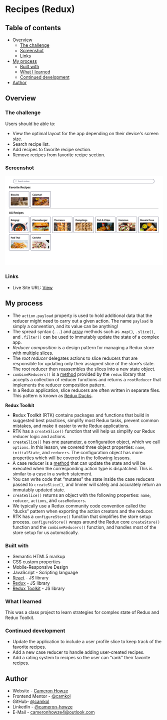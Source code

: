 # Recipes (Redux)

## Table of contents

- [Overview](#overview)
  - [The challenge](#the-challenge)
  - [Screenshot](#screenshot)
  - [Links](#links)
- [My process](#my-process)
  - [Built with](#built-with)
  - [What I learned](#what-i-learned)
  - [Continued development](#continued-development)
- [Author](#author)

## Overview

### The challenge

Users should be able to:

- View the optimal layout for the app depending on their device's screen size.
- Search recipe list.
- Add recipes to favorite recipe section.
- Remove recipes from favorite recipe section.

### Screenshot

![](./screen.jpg)

### Links

- Live Site URL: [View](https://recipesredux.netlify.app/)

## My process

- The `action.payload` property is used to hold additional data that the reducer might need to carry out a given action. The name `payload` is simply a convention, and its value can be anything!
- The spread syntax (`...`) and [array](https://www.codecademy.com/resources/docs/general/data-structures/array) methods such as .`map()`, `.slice()`, and `.filter()` can be used to immutably update the state of a complex app.
- _Reducer composition_ is a design pattern for managing a Redux store with multiple slices.
- The _root reducer_ delegates actions to slice reducers that are responsible for updating only their assigned slice of the store’s state. The root reducer then reassembles the slices into a new state object.
- `combineReducers()` is a [method](https://www.codecademy.com/resources/docs/general/method) provided by the `redux` library that accepts a collection of reducer functions and returns a `rootReducer` that implements the reducer composition pattern.
- In a Redux application, slice reducers are often written in separate files. This pattern is known as [Redux Ducks](https://github.com/erikras/ducks-modular-redux).

**Redux Toolkit**

- **R**edux **T**ool**k**it (RTK) contains packages and functions that build in suggested best practices, simplify most Redux tasks, prevent common mistakes, and make it easier to write Redux applications.
- RTK has a `createSlice()` function that will help us simplify our Redux reducer logic and actions.
- `createSlice()` has one [parameter](https://www.codecademy.com/resources/docs/general/parameter), a configuration object, which we call `options`. In this lesson, we covered three object properties: `name`, `initialState`, and `reducers`. The configuration object has more properties which will be covered in the following lessons.
- A case reducer is a [method](https://www.codecademy.com/resources/docs/general/method) that can update the state and will be executed when the corresponding action type is dispatched. This is similar to a case in a switch statement.
- You can write code that “mutates” the state inside the case reducers passed to `createSlice()`, and Immer will safely and accurately return an immutably updated state.
- `createSlice()` returns an object with the following properties: `name`, `reducer`, `actions`, and `caseReducers`.
- We typically use a Redux community code convention called the “ducks” pattern when exporting the action creators and the reducer.
- RTK has a `configureStore()` function that simplifies the store setup process. `configureStore()` wraps around the Redux core `createStore()` function and the `combineReducers()` function, and handles most of the store setup for us automatically.

### Built with

- Semantic HTML5 markup
- CSS custom properties
- Mobile-Responsive Design
- JavaScript - Scripting language
- [React](https://reactjs.org/) - JS library
- [Redux](https://redux.js.org/) - JS library
- [Redux Toolkit](https://redux-toolkit.js.org/) - JS library

### What I learned

This was a class project to learn strategies for complex state of Redux and Redux Toolkit.

### Continued development

- Update the application to include a user profile slice to keep track of the favorite recipes.
- Add a new case reducer to handle adding user-created recipes.
- Add a rating system to recipes so the user can “rank” their favorite recipes.

## Author

- Website - [Cameron Howze](https://camkol.github.io/)
- Frontend Mentor - [@camkol](https://www.frontendmentor.io/profile/camkol)
- GitHub- [@camkol](https://github.com/camkol)
- LinkedIn - [@cameron-howze](https://www.linkedin.com/in/cameron-howze-28a646109/)
- E-Mail - [cameronhowze4@outlook.com](mailto:cameronhowze4@outlook.com)
